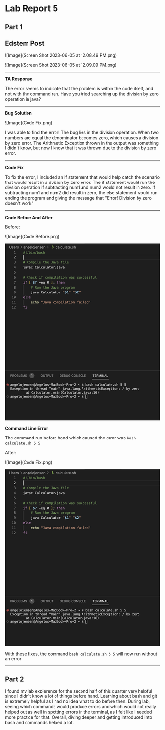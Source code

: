 # Lab Report 5

## Part 1
**Edstem Post**
----

![Image](Screen Shot 2023-06-05 at 12.08.49 PM.png)

![Image](Screen Shot 2023-06-05 at 12.09.09 PM.png)

----

**TA Response**

The error seems to indicate that the problem is within the code itself, and not with the command ran. Have you tried searching up the division by zero operation in java?


----

**Bug Solution**

![Image](Code Fix.png)

I was able to find the error! The bug lies in the division operation. When two numbers are equal the denominator becomes zero, which causes a division by zero error. The Arithmetic Exception thrown in the output was something I didn't know, but now I know that it was thrown due to the division by zero error.


----

**Code Fix**

To fix the error, I included an if statement that would help catch the scenario that would result in a dvision by zero error. The if statement would run the divsion operation if subtracting num1 and num2 would not result in zero. If subtracting num1 and num2 did result in zero, the else statement would run ending the program and giving the message that "Error! Division by zero doesn't work"


----

**Code Before And After**

Before:

![Image](Code Before.png)

![Image](Bash.png)

**Command Line Error**

The command run before hand which caused the error was ```bash calculate.sh 5 5```

After:

![Image](Code Fix.png)

![Image](Bash.png)

With these fixes, the command ```bash calculate.sh 5 5``` will now run without an error


----

## Part 2
I found my lab expierence for the second half of this quarter very helpful since I didn't know a lot of things before hand. Learning about bash and git is extremely helpful as I had no idea what to do before then. During lab, seeing which commands would produce errors and which would not really helped out as well in spotting errors in the terminal, as I felt like I needed more practice for that. Overall, diving deeper and getting introduced into bash and commands helped a lot.


